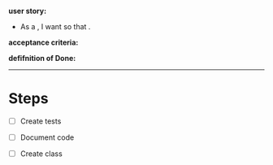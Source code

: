 
**user story:**

- As a <user type>, I want <a goal> so that <benefit>.

**acceptance criteria:**

**defifnition of Done:**

***

# Steps

- [ ] Create tests

- [ ] Document code

- [ ] Create class
